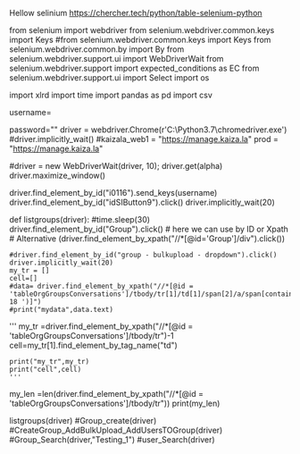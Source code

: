 Hellow selinium
https://chercher.tech/python/table-selenium-python












from selenium import webdriver
from selenium.webdriver.common.keys import Keys
#from selenium.webdriver.common.keys import Keys
from selenium.webdriver.common.by import By
from selenium.webdriver.support.ui import WebDriverWait
from selenium.webdriver.support import expected_conditions as EC
from selenium.webdriver.support.ui import Select
import os

import xlrd
import time
import pandas as pd
import csv

username=

password=""
driver = webdriver.Chrome(r'C:\Python3.7\chromedriver.exe')
#driver.implicitly_wait()
#kaizala_web1 = "https://manage.kaiza.la"
prod     = "https://manage.kaiza.la"


#driver = new WebDriverWait(driver, 10);
driver.get(alpha)
driver.maximize_window()

driver.find_element_by_id("i0116").send_keys(username)
driver.find_element_by_id("idSIButton9").click()
driver.implicitly_wait(20)

def listgroups(driver):
    #time.sleep(30)
    driver.find_element_by_id("Group").click() # here we can use by ID or Xpath # Alternative (driver.find_element_by_xpath("//*[@id='Group']/div").click())

    #driver.find_element_by_id("group - bulkupload - dropdown").click()
    driver.implicitly_wait(20)
    my_tr = []
    cell=[]
    #data= driver.find_element_by_xpath("//*[@id = 'tableOrgGroupsConversations']/tbody/tr[1]/td[1]/span[2]/a/span[contains(text(),'8-18 ')]")
    #print("mydata",data.text)
'''
    my_tr =driver.find_element_by_xpath("//*[@id = 'tableOrgGroupsConversations']/tbody/tr")-1
    cell=my_tr[1].find_element_by_tag_name("td")

    print("my_tr",my_tr)
    print("cell",cell)
    '''

my_len =len(driver.find_element_by_xpath("//*[@id = 'tableOrgGroupsConversations']/tbody/tr"))
print(my_len)



listgroups(driver)
#Group_create(driver)
#CreateGroup_AddBulkUpload_AddUsersTOGroup(driver)
#Group_Search(driver,"Testing_1")
#user_Search(driver)


